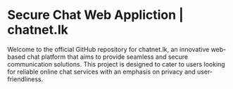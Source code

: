 # Secure Chat Web Appliction | chatnet.lk
Welcome to the official GitHub repository for chatnet.lk, an innovative web-based chat platform that aims to provide seamless and secure communication solutions. This project is designed to cater to users looking for reliable online chat services with an emphasis on privacy and user-friendliness.
